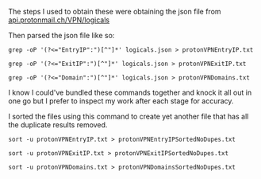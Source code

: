 The steps I used to obtain these were obtaining the json file from [api.protonmail.ch/VPN/logicals ](https://api.protonmail.ch/vpn/logicals)

Then parsed the json file like so:
```
grep -oP '(?<="EntryIP":")[^"]*' logicals.json > protonVPNEntryIP.txt
```
```
grep -oP '(?<="ExitIP":")[^"]*' logicals.json > protonVPNExitIP.txt
```
```
grep -oP '(?<="Domain":")[^"]*' logicals.json > protonVPNDomains.txt
```

I know I could've bundled these commands together and knock it all out in one go but I prefer to inspect my work after each stage for accuracy.

I sorted the files using this command to create yet another file that has all the duplicate results removed. 
```
sort -u protonVPNEntryIP.txt > protonVPNEntryIPSortedNoDupes.txt
```
```
sort -u protonVPNExitIP.txt > protonVPNExitIPSortedNoDupes.txt
```
```
sort -u protonVPNDomains.txt > protonVPNDomainsSortedNoDupes.txt
```
